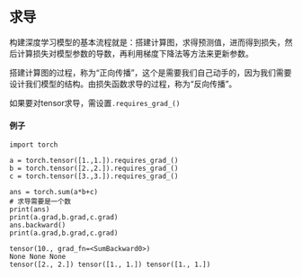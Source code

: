 # `求导`

构建深度学习模型的基本流程就是：搭建计算图，求得预测值，进而得到损失，然后计算损失对模型参数的导数，再利用梯度下降法等方法来更新参数。

搭建计算图的过程，称为“正向传播”，这个是需要我们自己动手的，因为我们需要设计我们模型的结构。由损失函数求导的过程，称为“反向传播”。

如果要对tensor求导，需设置```.requires_grad_()  ```

#### 例子
```python3
import torch

a = torch.tensor([1.,1.]).requires_grad_()
b = torch.tensor([2.,2.]).requires_grad_()
c = torch.tensor([3.,3.]).requires_grad_()

ans = torch.sum(a*b+c)
# 求导需要是一个数
print(ans)
print(a.grad,b.grad,c.grad)
ans.backward()
print(a.grad,b.grad,c.grad)

```

```
tensor(10., grad_fn=<SumBackward0>)
None None None
tensor([2., 2.]) tensor([1., 1.]) tensor([1., 1.])
```
